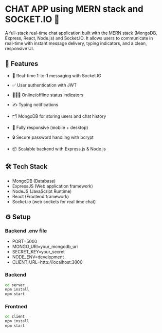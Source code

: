 # CHAT APP using MERN stack and SOCKET.IO 🤠

A full-stack real-time chat application built with the MERN stack (MongoDB, Express, React, Node.js) and Socket.IO. It allows users to communicate in real-time with instant message delivery, typing indicators, and a clean, responsive UI.

## 🚀 Features

- 💬 Real-time 1-to-1 messaging with Socket.IO

- ✅ User authentication with JWT

- 🧑‍🤝‍🧑 Online/offline status indicators

- ✍️ Typing notifications

- 🗂️ MongoDB for storing users and chat history

- 📱 Fully responsive (mobile + desktop)

- 🔒 Secure password handling with bcrypt

- 📦 Scalable backend with Express.js & Node.js


## 🛠️ Tech Stack

- MongoDB (Database)
- ExpressJS (Web application framework)
- NodeJS (JavaScript Runtime)
- React (Frontend framework)
- Socket.io (web sockets for real time chat)


## ⚙️ Setup

### Backend .env file 
- PORT=5000
- MONGO_URI=your_mongodb_uri
- SECRET_KEY=your_secret
- NODE_ENV=development
- CLIENT_URL=http://localhost:3000

### Backend
```bash
cd server
npm install
npm start
```

### Frontned
```bash
cd client
npm install
npm start
```

